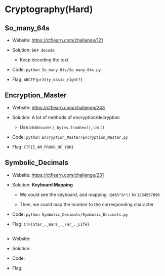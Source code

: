 # Cryptography(Hard)

## So_many_64s

* Website: https://ctflearn.com/challenge/121

* Solution: ```b64 decode```

    * Keep decoding the text
 
* Code: ```python So_many_64s/So_many_64s.py```

* Flag: ```ABCTF{pr3tty_b4s1c_r1ght?}```

## Encryption_Master 

* Website: https://ctflearn.com/challenge/243

* Solution: A lot of methods of encryption/decryption 

    * Use ```b64decode()```, ```bytes.fromhex()```, ```chr()```

* Code: ```python Encryption_Master/Encryption_Master.py```

* Flag: ```CTF{I_AM_PROUD_OF_YOU}```

## Symbolic_Decimals

* Website: https://ctflearn.com/challenge/231

* Solution: **Keyboard Mapping**

    * We could see the keyboard, and mapping ```!@#$%^&*()``` to ```1234567890```

    * Then, we could map the number to the corresponding character

* Code: ```python Symbolic_Decimals/Symbolic_Decimals.py```

* Flag: ```CTF{Star_._Wars_._For_._Life}```

## 

* Website:

* Solution:

* Code:

* Flag: